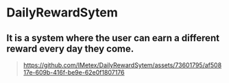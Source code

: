 # DailyRewardSytem
It is a system where the user can earn a different reward every day they come. 
-
>
> 
> https://github.com/IMetex/DailyRewardSytem/assets/73601795/af50817e-609b-416f-be9e-62e0f1807176



